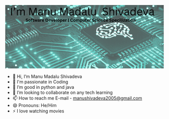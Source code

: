 ![profile](/image.png)


- 👋 Hi, I’m Manu Madalu Shivadeva
- 👀 I'm passionate in Coding
- 🌱 I’m good in python and java
- 💞️ I’m looking to collaborate on any tech learning
- 📫 How to reach me E-mail - manushivadeva2005@gmail.com
- 😄 Pronouns: He/Him
- ⚡ I love watching movies 

<!---
ManuMS125/ManuMS125 is a ✨ special ✨ repository because its `README.md` (this file) appears on your GitHub profile.
You can click the Preview link to take a look at your changes.
--->
